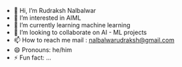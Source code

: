 - 👋 Hi, I’m Rudraksh Nalbalwar
- 👀 I’m interested in AIML
- 🌱 I’m currently learning machine learning
- 💞️ I’m looking to collaborate on AI - ML projects
- 📫 How to reach me mail : nalbalwarudraksh@gmail.com
- 😄 Pronouns: he/him
- ⚡ Fun fact: ...

<!---
rudrakshnalbalwar/rudrakshnalbalwar is a ✨ special ✨ repository because its `README.md` (this file) appears on your GitHub profile.
You can click the Preview link to take a look at your changes.
--->
